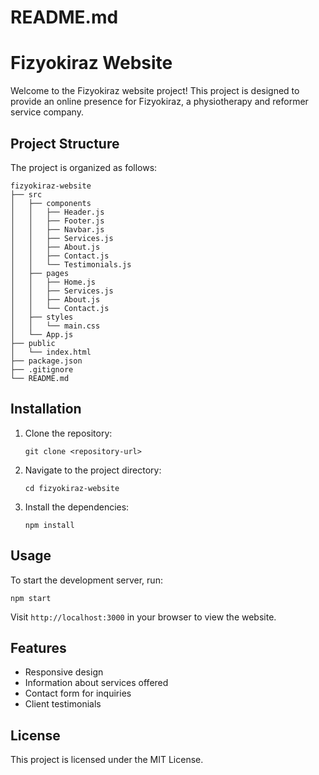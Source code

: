 # README.md

# Fizyokiraz Website

Welcome to the Fizyokiraz website project! This project is designed to provide an online presence for Fizyokiraz, a physiotherapy and reformer service company.

## Project Structure

The project is organized as follows:

```
fizyokiraz-website
├── src
│   ├── components
│   │   ├── Header.js
│   │   ├── Footer.js
│   │   ├── Navbar.js
│   │   ├── Services.js
│   │   ├── About.js
│   │   ├── Contact.js
│   │   └── Testimonials.js
│   ├── pages
│   │   ├── Home.js
│   │   ├── Services.js
│   │   ├── About.js
│   │   └── Contact.js
│   ├── styles
│   │   └── main.css
│   └── App.js
├── public
│   └── index.html
├── package.json
├── .gitignore
└── README.md
```

## Installation

1. Clone the repository:
   ```
   git clone <repository-url>
   ```
2. Navigate to the project directory:
   ```
   cd fizyokiraz-website
   ```
3. Install the dependencies:
   ```
   npm install
   ```

## Usage

To start the development server, run:
```
npm start
```

Visit `http://localhost:3000` in your browser to view the website.

## Features

- Responsive design
- Information about services offered
- Contact form for inquiries
- Client testimonials

## License

This project is licensed under the MIT License.